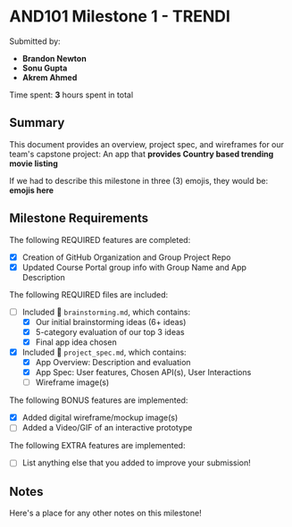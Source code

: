 <!-- (This is a comment) INSTRUCTIONS: Go through this page and fill out any **bolded** entries with their correct values.-->

# AND101 Milestone 1 - **TRENDI**

Submitted by:
- **Brandon Newton**
- **Sonu Gupta**
- **Akrem Ahmed**

Time spent: **3** hours spent in total

## Summary

This document provides an overview, project spec, and wireframes for our team's capstone project: An app that **provides Country based trending movie listing**

If we had to describe this milestone in three (3) emojis, they would be: **emojis here**

## Milestone Requirements

<!-- Please be sure to change the [ ] to [x] for any features you completed.  If a feature is not checked [x], you might miss the points for that item! -->

The following REQUIRED features are completed:

- [x] Creation of GitHub Organization and Group Project Repo
- [x] Updated Course Portal group info with Group Name and App Description

The following REQUIRED files are included:

- [ ] Included 📄 `brainstorming.md`, which contains:
  - [x] Our initial brainstorming ideas (6+ ideas)
  - [x] 5-category evaluation of our top 3 ideas
  - [x] Final app idea chosen
- [x] Included 📄 `project_spec.md`, which contains:
  - [x] App Overview: Description and evaluation
  - [x] App Spec: User features, Chosen API(s), User Interactions
  - [ ] Wireframe image(s)

The following BONUS features are implemented:

- [x] Added digital wireframe/mockup image(s)
- [ ] Added a Video/GIF of an interactive prototype

The following EXTRA features are implemented:

- [ ] List anything else that you added to improve your submission!

## Notes

Here's a place for any other notes on this milestone!
